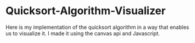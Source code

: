 # Quicksort-Algorithm-Visualizer
Here is my implementation of the quicksort algorithm in a way that enables us to visualize it. I made it using the canvas api and Javascript.
